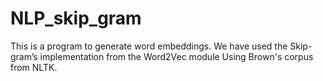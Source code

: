 # NLP_skip_gram
This is a program to generate word embeddings. We have used the Skip-gram’s implementation from the Word2Vec module Using Brown's corpus from NLTK. 
